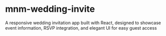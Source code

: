 # mnm-wedding-invite
A responsive wedding invitation app built with React, designed to showcase event information, RSVP integration, and elegant UI for easy guest access
